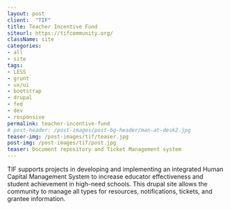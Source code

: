 ```yaml
---
layout: post
client:  "TIF"
title: Teacher Incentive Fund
siteurl: https://tifcommunity.org/
className: site
categories:
- all
- site
tags:
- LESS
- grunt
- ux/ui
- bootstrap
- drupal
- fed
- dev
- responsive
permalink: teacher-incentive-fund
# post-header: /post-images/post-bg-header/man-at-desk2.jpg
teaser-img: /post-images/tif/teaser.jpg
post-img: /post-images/tif/post.jpg
teaser: Document repository and Ticket Management system
---
```

TIF supports projects in developing and implementing an integrated Human Capital Management System to increase educator effectiveness and student achievement in high-need schools. This drupal site allows the community to manage all types for resources, notifications, tickets, and grantee information.